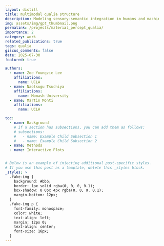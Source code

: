 ```yaml
---
layout: distill
title: multimodal qualia structure
description: Modeling sensory-semantic integration in humans and machines
img: assets/img/gpt_thumbnail.png
permalink: /projects/material_percept_qualia/
importance: 2
category: work
related_publications: true
tags: qualia
giscus_comments: false
date: 2025-07-30
featured: true

authors:
  - name: Zoe Youngzie Lee
    affiliations:
      name: UCLA
  - name: Naotsugu Tsuchiya
    affiliations:
      name: Monash University
  - name: Martin Monti
    affiliations:
      name: UCLA

toc:
  - name: Background
    # if a section has subsections, you can add them as follows:
    # subsections:
    #   - name: Example Child Subsection 1
    #   - name: Example Child Subsection 2
  - name: Methods
  - name: Interactive Plots


# Below is an example of injecting additional post-specific styles.
# If you use this post as a template, delete this _styles block.
_styles: >
  .fake-img {
    background: #bbb;
    border: 1px solid rgba(0, 0, 0, 0.1);
    box-shadow: 0 0px 4px rgba(0, 0, 0, 0.1);
    margin-bottom: 12px;
  }
  .fake-img p {
    font-family: monospace;
    color: white;
    text-align: left;
    margin: 12px 0;
    text-align: center;
    font-size: 16px;
  }
---
```




 
